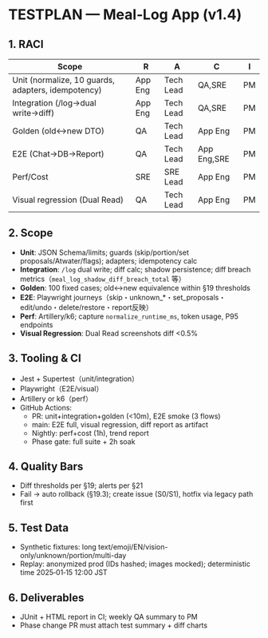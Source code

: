 # TESTPLAN — Meal‑Log App (v1.4)

## 1. RACI

| Scope                                              | R       | A         | C           | I   |
| -------------------------------------------------- | ------- | --------- | ----------- | --- |
| Unit (normalize, 10 guards, adapters, idempotency) | App Eng | Tech Lead | QA,SRE      | PM  |
| Integration (/log→dual write→diff)                 | App Eng | Tech Lead | QA,SRE      | PM  |
| Golden (old↔new DTO)                              | QA      | Tech Lead | App Eng     | PM  |
| E2E (Chat→DB→Report)                               | QA      | Tech Lead | App Eng,SRE | PM  |
| Perf/Cost                                          | SRE     | SRE Lead  | App Eng     | PM  |
| Visual regression (Dual Read)                      | QA      | Tech Lead | App Eng     | PM  |

## 2. Scope

- **Unit**: JSON Schema/limits; guards (skip/portion/set proposals/Atwater/flags); adapters; idempotency calc
- **Integration**: `/log` dual write; diff calc; shadow persistence; diff breach metrics（`meal_log_shadow_diff_breach_total` 等）
- **Golden**: 100 fixed cases; old↔new equivalence within §19 thresholds
- **E2E**: Playwright journeys（skip・unknown\_\*・set_proposals・edit/undo・delete/restore・report反映）
- **Perf**: Artillery/k6; capture `normalize_runtime_ms`, token usage, P95 endpoints
- **Visual Regression**: Dual Read screenshots diff <0.5%

## 3. Tooling & CI

- Jest + Supertest（unit/integration）
- Playwright（E2E/visual）
- Artillery or k6（perf）
- GitHub Actions:
  - PR: unit+integration+golden (<10m), E2E smoke (3 flows)
  - main: E2E full, visual regression, diff report as artifact
  - Nightly: perf+cost (1h), trend report
  - Phase gate: full suite + 2h soak

## 4. Quality Bars

- Diff thresholds per §19; alerts per §21
- Fail → auto rollback (§19.3); create issue (S0/S1), hotfix via legacy path first

## 5. Test Data

- Synthetic fixtures: long text/emoji/EN/vision-only/unknown/portion/multi-day
- Replay: anonymized prod (IDs hashed; images mocked); deterministic time 2025‑01‑15 12:00 JST

## 6. Deliverables

- JUnit + HTML report in CI; weekly QA summary to PM
- Phase change PR must attach test summary + diff charts
